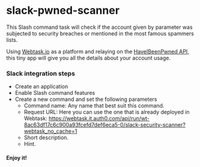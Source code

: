 # slack-pwned-scanner

This Slash command task will check if the account given by parameter was subjected to security breaches or mentioned in the most famous spammers lists.

Using [Webtask.io](https://webtask.io/) as a platform and relaying on the [HaveIBeenPwned API](https://haveibeenpwned.com/API/v2), this tiny app will give you all the details about your account usage.

### Slack integration steps
* Create an application
* Enable Slash command features
* Create a new command and set the following parameters
   * Command name: Any name that best suit this command.
   * Request URL: Here you can use the one that is already deployed in Webtask: https://webtask.it.auth0.com/api/run/wt-8ac63df17c6c900a93fcefd7def6eca5-0/slack-security-scanner?webtask_no_cache=1
   * Short description.
   * Hint.


#### Enjoy it!
